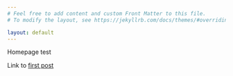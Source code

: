 ```yaml
---
# Feel free to add content and custom Front Matter to this file.
# To modify the layout, see https://jekyllrb.com/docs/themes/#overriding-theme-defaults

layout: default
---
```

Homepage test

Link to [first post](./2024/09/29/FIRST-POST.html)
